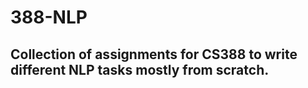# 388-NLP
## Collection of assignments for CS388 to write different NLP tasks mostly from scratch.

